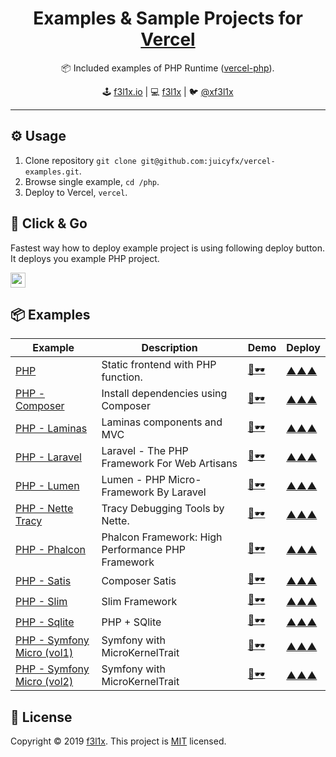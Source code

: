 <h1 align=center>Examples & Sample Projects for <a href="https://vercel.com">Vercel</a></h1>

<p align=center>
   📦 Included examples of PHP Runtime (<a href="https://github.com/juicyfx/vercel-php">vercel-php</a>).
</p>

<p align=center>
🕹 <a href="https://f3l1x.io">f3l1x.io</a> | 💻 <a href="https://github.com/f3l1x">f3l1x</a> | 🐦 <a href="https://twitter.com/xf3l1x">@xf3l1x</a>
</p>

---

## ⚙️ Usage

1. Clone repository `git clone git@github.com:juicyfx/vercel-examples.git`.
2. Browse single example, `cd /php`.
3. Deploy to Vercel, `vercel`.

## 🚀 Click & Go

Fastest way how to deploy example project is using following deploy button. It deploys you example PHP project.

<a href="https://vercel.com/new/clone?demo-description=Static%20frontend%20with%20PHP%20function.&demo-title=PHP&demo-url=https%3A%2F%2Fphp.vercel.app&project-name=vercel-php&s=https%3A%2F%2Fgithub.com%2Fjuicyfx%2Fvercel-examples%2Ftree%2Fmaster%2Fphp&repository-name=vercel-php&from=templates&demo-image=https%3A%2F%2Fog-image.vercel.app%2F**Vercel**%2520%252B%2520**PHP**.jpeg%3Ftheme%3Dlight%26md%3D1%26fontSize%3D100px%26images%3Dhttps%253A%252F%252Fassets.vercel.com%252Fimage%252Fupload%252Ffront%252Fassets%252Fdesign%252Fvercel-triangle-black.svg%26images%3Dhttps%253A%252F%252Fsimpleicons.vercel.app%252Fphp%252F595C96%26heights%3D200%26heights%3D350"><img src="https://vercel.com/button" height="24"></a>

## 📦 Examples

| Example                                           | Description                                       | Demo                                          | Deploy                                                                                                                                                                                                                                                                                                                                                                                                                                                                                                                                                                                                                                                                                                                                                                              |
| ------------------------------------------------- | ------------------------------------------------- | --------------------------------------------- | ----------------------------------------------------------------------------------------------------------------------------------------------------------------------------------------------------------------------------------------------------------------------------------------------------------------------------------------------------------------------------------------------------------------------------------------------------------------------------------------------------------------------------------------------------------------------------------------------------------------------------------------------------------------------------------------------------------------------------------------------------------------------------------- |
| [PHP](/php)                                       | Static frontend with PHP function.                | [👀🕶](https://php.vercel.app)                 | [▲▲▲](https://vercel.com/new/clone?demo-description=Static%20frontend%20with%20PHP%20function.&demo-title=PHP&demo-url=https%3A%2F%2Fphp.vercel.app&project-name=vercel-php&s=https%3A%2F%2Fgithub.com%2Fjrdrwn%2Fvercel-examples%2Ftree%2Fmaster%2Fphp&repository-name=vercel-php&from=templates&demo-image=https%3A%2F%2Fog-image.vercel.app%2F**Vercel**%2520%252B%2520**PHP**.jpeg%3Ftheme%3Dlight%26md%3D1%26fontSize%3D100px%26images%3Dhttps%253A%252F%252Fassets.vercel.com%252Fimage%252Fupload%252Ffront%252Fassets%252Fdesign%252Fvercel-triangle-black.svg%26images%3Dhttps%253A%252F%252Fsimpleicons.vercel.app%252Fphp%252F595C96%26heights%3D200%26heights%3D350)                                                                                                   |
| [PHP - Composer](/php-composer)                   | Install dependencies using Composer               | [👀🕶](https://php-composer-demo.vercel.app)   | [▲▲▲](https://vercel.com/new/clone?demo-description=Install%20dependencies%20using%20Composer&demo-title=Composer&demo-url=https%3A%2F%2Fphp-composer-demo.vercel.app&project-name=vercel-php-composer&s=https%3A%2F%2Fgithub.com%2Fjuicyfx%2Fvercel-examples%2Ftree%2Fmaster%2Fphp-composer&repository-name=vercel-php-composer&from=templates&demo-image=https%3A%2F%2Fog-image.vercel.app%2F**Vercel**%2520%252B%2520**Composer**.jpeg%3Ftheme%3Dlight%26md%3D1%26fontSize%3D100px%26images%3Dhttps%253A%252F%252Fassets.vercel.com%252Fimage%252Fupload%252Ffront%252Fassets%252Fdesign%252Fvercel-triangle-black.svg%26images%3Dhttps%253A%252F%252Fsimpleicons.vercel.app%252Fphp%252F595C96%26heights%3D200%26heights%3D350)                                                 |
| [PHP - Laminas](/php-laminas)                     | Laminas components and MVC                        | [👀🕶](https://php-laminas.vercel.app)         | [▲▲▲](https://vercel.com/new/clone?demo-description=Laminas%20components%20and%20MVC&demo-title=Laminas&demo-url=https%3A%2F%2Fphp-laminas.vercel.app&project-name=vercel-php-laminas&s=https%3A%2F%2Fgithub.com%2Fjuicyfx%2Fvercel-examples%2Ftree%2Fmaster%2Fphp-laminas&repository-name=vercel-php-laminas&from=templates&demo-image=https%3A%2F%2Fog-image.vercel.app%2F**Vercel**%2520%252B%2520**Laminas**.jpeg%3Ftheme%3Dlight%26md%3D1%26fontSize%3D100px%26images%3Dhttps%253A%252F%252Fassets.vercel.com%252Fimage%252Fupload%252Ffront%252Fassets%252Fdesign%252Fvercel-triangle-black.svg%26images%3Dhttps%253A%252F%252Fsimpleicons.vercel.app%252Fphp%252F595C96%26heights%3D200%26heights%3D350)                                                                     |
| [PHP - Laravel](/php-laravel)                     | Laravel - The PHP Framework For Web Artisans      | [👀🕶](https://php-laravel.vercel.app)         | [▲▲▲](https://vercel.com/new/clone?demo-description=Laravel%20-%20The%20PHP%20Framework%20For%20Web%20Artisans&demo-title=Laravel&demo-url=https%3A%2F%2Fphp-laravel.vercel.app&project-name=vercel-php-laravel&s=https%3A%2F%2Fgithub.com%2Fjrdrwn%2Fvercel-examples%2Ftree%2Fmaster%2Fphp-laravel&repository-name=vercel-php-laravel&from=templates&demo-image=https%3A%2F%2Fog-image.vercel.app%2F**Vercel**%2520%252B%2520**Laravel**.jpeg%3Ftheme%3Dlight%26md%3D1%26fontSize%3D100px%26images%3Dhttps%253A%252F%252Fassets.vercel.com%252Fimage%252Fupload%252Ffront%252Fassets%252Fdesign%252Fvercel-triangle-black.svg%26images%3Dhttps%253A%252F%252Fsimpleicons.vercel.app%252Fphp%252F595C96%26heights%3D200%26heights%3D350)                                           |
| [PHP - Lumen](/php-lumen)                         | Lumen - PHP Micro-Framework By Laravel            | [👀🕶](https://php-lumen.vercel.app)           | [▲▲▲](https://vercel.com/new/clone?demo-description=Lumen%20-%20PHP%20Micro-Framework%20By%20Laravel&demo-title=Lumen&demo-url=https%3A%2F%2Fphp-lumen.vercel.app&project-name=vercel-php-lumen&s=https%3A%2F%2Fgithub.com%2Fjuicyfx%2Fvercel-examples%2Ftree%2Fmaster%2Fphp-lumen&repository-name=vercel-php-lumen&from=templates&demo-image=https%3A%2F%2Fog-image.vercel.app%2F**Vercel**%2520%252B%2520**Lumen**.jpeg%3Ftheme%3Dlight%26md%3D1%26fontSize%3D100px%26images%3Dhttps%253A%252F%252Fassets.vercel.com%252Fimage%252Fupload%252Ffront%252Fassets%252Fdesign%252Fvercel-triangle-black.svg%26image%3Dhttps%253A%252F%252Fsimpleicons.vercel.app%252Fphp%252F595C96%26heights%3D200%26heights%3D350)                                                                 |
| [PHP - Nette Tracy](/php-nette-tracy)             | Tracy Debugging Tools by Nette.                   | [👀🕶](https://php-nette-tracy.vercel.app)     | [▲▲▲](https://vercel.com/new/clone?demo-description=Tracy%20Debugging%20Tools%20by%20Nette.&demo-title=Nette%20Tracy&demo-url=https%3A%2F%2Fphp-nette-tracy.vercel.app&project-name=vercel-php-nette-tracy&s=https%3A%2F%2Fgithub.com%2Fjuicyfx%2Fvercel-examples%2Ftree%2Fmaster%2Fphp-nette-tracy&repository-name=vercel-php-nette-tracy&from=templates&demo-image=https%3A%2F%2Fog-image.vercel.app%2F**Vercel**%2520%252B%2520**Nette%20Tracy**.jpeg%3Ftheme%3Dlight%26md%3D1%26fontSize%3D100px%26images%3Dhttps%253A%252F%252Fassets.vercel.com%252Fimage%252Fupload%252Ffront%252Fassets%252Fdesign%252Fvercel-triangle-black.svg%26images%3Dhttps%253A%252F%252Fsimpleicons.vercel.app%252Fphp%252F595C96%26heights%3D200%26heights%3D350)                                  |
| [PHP - Phalcon](/php-phalcon)                     | Phalcon Framework: High Performance PHP Framework | [👀🕶](https://php-phalcon.vercel.app)         | [▲▲▲](https://vercel.com/new/clone?demo-description=Phalcon%20Framework%3A%20High%20Performance%20PHP%20Framework&demo-title=Phalcon&demo-url=https%3A%2F%2Fphp-phalcon.vercel.app&project-name=vercel-php-phalcon&s=https%3A%2F%2Fgithub.com%2Fjuicyfx%2Fvercel-examples%2Ftree%2Fmaster%2Fphp-phalcon&repository-name=vercel-php-phalcon&from=templates&demo-image=https%3A%2F%2Fog-image.vercel.app%2F**Vercel**%2520%252B%2520**Phalcon**.jpeg%3Ftheme%3Dlight%26md%3D1%26fontSize%3D100px%26images%3Dhttps%253A%252F%252Fassets.vercel.com%252Fimage%252Fupload%252Ffront%252Fassets%252Fdesign%252Fvercel-triangle-black.svg%26images%3Dhttps%253A%252F%252Fsimpleicons.vercel.app%252Fphp%252F595C96%26heights%3D200%26heights%3D350)                                        |
| [PHP - Satis](/php-satis)                         | Composer Satis                                    | [👀🕶](https://php-satis.vercel.app)           | [▲▲▲](https://vercel.com/new/clone?demo-description=Composer%20Satis&demo-title=Satis&demo-url=https%3A%2F%2Fphp-satis.vercel.app&project-name=vercel-php-satis&s=https%3A%2F%2Fgithub.com%2Fjuicyfx%2Fvercel-examples%2Ftree%2Fmaster%2Fphp-satis&repository-name=vercel-php-satis&from=templates&demo-image=https%3A%2F%2Fog-image.vercel.app%2F**Vercel**%2520%252B%2520**Satis**.jpeg%3Ftheme%3Dlight%26md%3D1%26fontSize%3D100px%26images%3Dhttps%253A%252F%252Fassets.vercel.com%252Fimage%252Fupload%252Ffront%252Fassets%252Fdesign%252Fvercel-triangle-black.svg%26images%3Dhttps%253A%252F%252Fsimpleicons.vercel.app%252Fphp%252F595C96%26heights%3D200%26heights%3D350)                                                                                                 |
| [PHP - Slim](/php-slim)                           | Slim Framework                                    | [👀🕶](https://php-slim.vercel.app)            | [▲▲▲](https://vercel.com/new/clone?demo-description=Slim%20Framework&demo-title=Slim&demo-url=https%3A%2F%2Fphp-slim.vercel.app&project-name=vercel-php-slim&s=https%3A%2F%2Fgithub.com%2Fjuicyfx%2Fvercel-examples%2Ftree%2Fmaster%2Fphp-slim&repository-name=vercel-php-slim&from=templates&demo-image=https%3A%2F%2Fog-image.vercel.app%2F**Vercel**%2520%252B%2520**Slim**.jpeg%3Ftheme%3Dlight%26md%3D1%26fontSize%3D100px%26images%3Dhttps%253A%252F%252Fassets.vercel.com%252Fimage%252Fupload%252Ffront%252Fassets%252Fdesign%252Fvercel-triangle-black.svg%26images%3Dhttps%253A%252F%252Fsimpleicons.vercel.app%252Fphp%252F595C96%26heights%3D200%26heights%3D350)                                                                                                       |
| [PHP - Sqlite](/php-sqlite)                       | PHP + SQlite                                      | [👀🕶](https://php-sqlite.vercel.app)          | [▲▲▲](https://vercel.com/new/clone?demo-description=PHP%20%2B%20SQlite&demo-title=Sqlite&demo-url=https%3A%2F%2Fphp-sqlite.vercel.app&project-name=vercel-php-sqlite&s=https%3A%2F%2Fgithub.com%2Fjuicyfx%2Fvercel-examples%2Ftree%2Fmaster%2Fphp-sqlite&repository-name=vercel-php-sqlite&from=templates&demo-image=https%3A%2F%2Fog-image.vercel.app%2F**Vercel**%2520%252B%2520**Sqlite**.jpeg%3Ftheme%3Dlight%26md%3D1%26fontSize%3D100px%26images%3Dhttps%253A%252F%252Fassets.vercel.com%252Fimage%252Fupload%252Ffront%252Fassets%252Fdesign%252Fvercel-triangle-black.svg%26images%3Dhttps%253A%252F%252Fsimpleicons.vercel.app%252Fphp%252F595C96%26heights%3D200%26heights%3D350)                                                                                         |
| [PHP - Symfony Micro (vol1)](/php-symfony-micro1) | Symfony with MicroKernelTrait                     | [👀🕶](https://php-symfony-micro1.vercel.app/) | [▲▲▲](<https://vercel.com/new/clone?demo-description=Symfony%20with%20MicroKernelTrait&demo-title=Symfony%20Micro%20(vol1)&demo-url=https%3A%2F%2Fphp-symfony-micro1.vercel.app%2F&project-name=vercel-php-symfony-micro1&s=https%3A%2F%2Fgithub.com%2Fjuicyfx%2Fvercel-examples%2Ftree%2Fmaster%2Fphp-symfony-micro1&repository-name=vercel-php-symfony-micro1&from=templates&demo-image=https%3A%2F%2Fog-image.vercel.app%2F**Vercel**%2520%252B%2520**Symfony%20Micro%20(vol1)**.jpeg%3Ftheme%3Dlight%26md%3D1%26fontSize%3D100px%26images%3Dhttps%253A%252F%252Fassets.vercel.com%252Fimage%252Fupload%252Ffront%252Fassets%252Fdesign%252Fvercel-triangle-black.svg%26images%3Dhttps%253A%252F%252Fsimpleicons.vercel.app%252Fphp%252F595C96%26heights%3D200%26heights%3D350>) |
| [PHP - Symfony Micro (vol2)](/php-symfony-micro2) | Symfony with MicroKernelTrait                     | [👀🕶](https://php-symfony-micro2.vercel.app/) | [▲▲▲](<https://vercel.com/new/clone?demo-description=Symfony%20with%20MicroKernelTrait&demo-title=Symfony%20Micro%20(vol2)&demo-url=https%3A%2F%2Fphp-symfony-micro2.vercel.app%2F&project-name=vercel-php-symfony-micro2&s=https%3A%2F%2Fgithub.com%2Fjuicyfx%2Fvercel-examples%2Ftree%2Fmaster%2Fphp-symfony-micro2&repository-name=vercel-php-symfony-micro2&from=templates&demo-image=https%3A%2F%2Fog-image.vercel.app%2F**Vercel**%2520%252B%2520**Symfony%20Micro%20(vol2)**.jpeg%3Ftheme%3Dlight%26md%3D1%26fontSize%3D100px%26images%3Dhttps%253A%252F%252Fassets.vercel.com%252Fimage%252Fupload%252Ffront%252Fassets%252Fdesign%252Fvercel-triangle-black.svg%26images%3Dhttps%253A%252F%252Fsimpleicons.vercel.app%252Fphp%252F595C96%26heights%3D200%26heights%3D350>) |

## 📝 License

Copyright © 2019 [f3l1x](https://github.com/f3l1x).
This project is [MIT](LICENSE) licensed.
